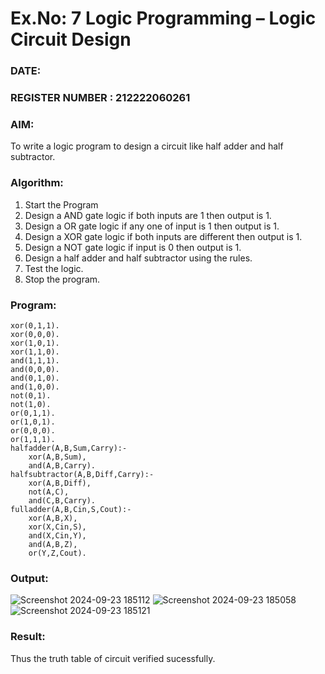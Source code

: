 # Ex.No: 7  Logic Programming –  Logic Circuit Design
### DATE:                                                                            
### REGISTER NUMBER : 212222060261
### AIM: 
To write a logic program to design a circuit like half adder and half subtractor.
###  Algorithm:
1. Start the Program
2. Design a AND gate logic if both inputs are 1 then output is 1.
3. Design a OR gate logic if any one of input is 1 then output is 1.
4. Design a XOR gate logic if both inputs are different then output is 1.
5. Design a NOT gate logic if input is 0 then output is 1.
6. Design a half adder and half subtractor using the rules.
7. Test the logic.
8. Stop the program.

### Program:
```
xor(0,1,1).
xor(0,0,0).
xor(1,0,1).
xor(1,1,0).
and(1,1,1).
and(0,0,0).
and(0,1,0).
and(1,0,0).
not(0,1).
not(1,0).
or(0,1,1).
or(1,0,1).
or(0,0,0).
or(1,1,1).
halfadder(A,B,Sum,Carry):-
    xor(A,B,Sum),
    and(A,B,Carry).
halfsubtractor(A,B,Diff,Carry):-
    xor(A,B,Diff),
    not(A,C),
    and(C,B,Carry).
fulladder(A,B,Cin,S,Cout):-
    xor(A,B,X),
    xor(X,Cin,S),
    and(X,Cin,Y),
    and(A,B,Z),
    or(Y,Z,Cout).
```

### Output:

![Screenshot 2024-09-23 185112](https://github.com/user-attachments/assets/409502ea-2556-4277-acc7-30555f0f9c82)
![Screenshot 2024-09-23 185058](https://github.com/user-attachments/assets/9a0797d8-4667-4bec-a372-dd0d666cad05)
![Screenshot 2024-09-23 185121](https://github.com/user-attachments/assets/a5877ab1-c7ea-478b-adda-ab792362f762)


### Result:
Thus the truth table of circuit verified sucessfully.
